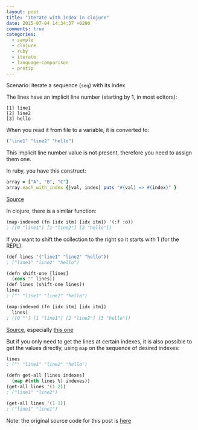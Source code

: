 ```yaml
---
layout: post
title: "Iterate with index in clojure"
date: 2015-07-04 14:34:37 +0200
comments: true
categories:
  - sample
  - clojure
  - ruby
  - iterate
  - language-comparison
  - protip
---
```


Scenario: iterate a sequence (``seq``) with its index
  

The lines have an implicit line number (starting by 1, in most editors):

```
[1] line1
[2] line2
[3] hello
```

When you read it from file to a variable, it is converted to:

```lisp
("line1" "line2" "hello")
```

 This implicit line number value is not present, therefore you need to assign them one.
 
 In ruby, you have this construct:
 
```ruby
array = ["A", "B", "C"]
array.each_with_index {|val, index| puts "#{val} => #{index}" }
```

[Source](http://stackoverflow.com/questions/310634/what-is-the-right-way-to-iterate-through-an-array-in-ruby/310638#310638)

In clojure, there is a similar function:

```lisp
(map-indexed (fn [idx itm] [idx itm]) '(:f :o))
; ([0 "line1"] [1 "line2"] [2 "hello"])
```

If you want to shift the collection to the right so it starts with 1 (for the REPL):

```lisp
(def lines '("line1" "line2" "hello"))
; ("line1" "line2" "hello")

(defn shift-one [lines] 
  (cons "" lines))
(def lines (shift-one lines))
lines
; ("" "line1" "line2" "hello")

(map-indexed (fn [idx itm] [idx itm])
  lines)  
; ([0 ""] [1 "line1"] [2 "line2"] [3 "hello"])
```

[Source](https://clojuredocs.org/clojure.core/map-indexed), especially [this one](https://clojuredocs.org/clojure.core/map-indexed#example-542692cdc026201cdc326d25)

But if you only need to get the lines at certain indexes, it is also possible to get the values directly, using ``map`` on the sequence of desired indexes:

```lisp
lines
; ("" "line1" "line2" "hello")

(defn get-all [lines indexes]
  (map #(nth lines %) indexes))
(get-all lines '(1 2))
; ("line1" "line2")

(get-all lines '(1 1))
; ("line1" "line1")
```

Note: the original source code for this post is [here](https://github.com/alvarogarcia7/clojure-simple-sessions/blob/master/test/simple/iterate-with-index.clj)
